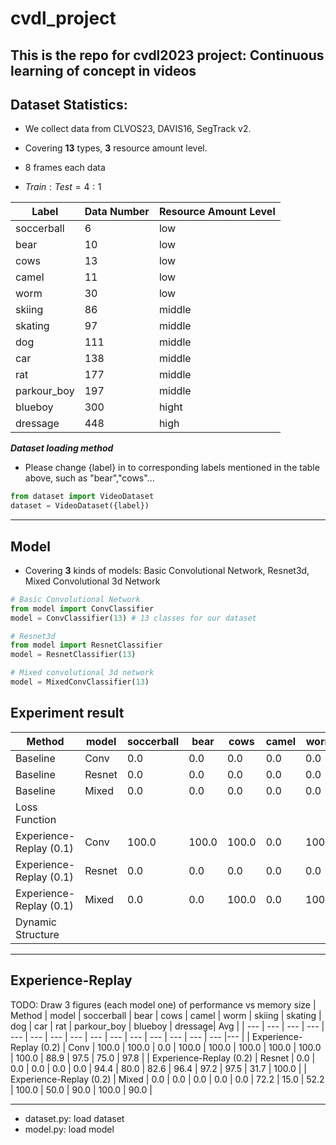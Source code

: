 # cvdl_project
This is the repo for cvdl2023 project: Continuous learning of concept in videos
---
## Dataset Statistics:
* We collect data from CLVOS23, DAVIS16, SegTrack v2. 

 * Covering **13** types, **3** resource amount level.
 * 8 frames each data
 * $Train : Test = 4 : 1$

| Label | Data Number| Resource Amount Level |
| --- | --- | --- |
| soccerball | 6 | low |
| bear | 10 | low |
| cows | 13 | low |
| camel | 11 | low |
| worm | 30 | low |
| skiing | 86 | middle |
| skating | 97 | middle |
| dog | 111 | middle |
| car | 138| middle |
| rat | 177 | middle |
| parkour_boy | 197 | middle |
| blueboy | 300 | hight |
| dressage | 448 |  high |


***Dataset loading method***

* Please change {label} in to corresponding labels mentioned in the table above, such as "bear","cows"...
```python
from dataset import VideoDataset
dataset = VideoDataset({label})
```
---
## Model
* Covering **3** kinds of models: Basic Convolutional Network, Resnet3d, Mixed Convolutional 3d Network
```python
# Basic Convolutional Network
from model import ConvClassifier
model = ConvClassifier(13) # 13 classes for our dataset

# Resnet3d
from model import ResnetClassifier
model = ResnetClassifier(13)

# Mixed convolutional 3d network
model = MixedConvClassifier(13)
```
## Experiment result
| Method | model | soccerball | bear | cows | camel | worm | skiing | skating | dog | car | rat | parkour_boy | blueboy | dressage| Avg | 
| --- | --- | --- | --- | --- | --- | --- | --- | --- | --- | --- | --- | --- | --- | --- |--- |
| Baseline | Conv | 0.0 | 0.0 | 0.0 | 0.0 | 0.0 | 0.0 | 0.0 | 0.0 | 0.0 | 0.0 | 0.0 | 0.0 | 100.0 | 7.69 |
| Baseline | Resnet | 0.0 | 0.0 | 0.0 | 0.0 | 0.0 | 0.0 | 0.0 | 0.0 | 0.0 | 0.0 | 0.0 | 0.0 | 100.0 | 7.69 |
| Baseline | Mixed | 0.0 | 0.0 | 0.0 | 0.0 | 0.0 | 0.0 | 0.0 | 0.0 | 0.0 | 0.0 | 0.0 | 0.0 | 100.0 | 7.69 |
| Loss Function |  |     |     |     |     |     |     |     |     |     |     |     |       |
| Experience-Replay (0.1) | Conv | 100.0    | 100.0    | 100.0    | 0.0    | 100.0    | 77.8    | 95.0    | 43.5    | 100.0    |  88.9   |  100.0   |   78.3    | 100.0 |
| Experience-Replay (0.1) | Resnet | 0.0    | 0.0    | 0.0    | 0.0    | 0.0    | 88.9   | 100.0    | 0.0    | 96.4    |  38.9   |  90.0   |   36.7    | 100.0 |
| Experience-Replay (0.1) | Mixed | 0.0    | 0.0    | 100.0    | 0.0    | 100.0    | 94.4    | 100.0    | 21.7    | 100.0    |  86.1   |  97.5   | 76.7 | 100.0 |
| Dynamic Structure |    |     |     |     |     |     |     |     |     |     |     |     |       |
---
## Experience-Replay
TODO: Draw 3 figures (each model one) of performance vs memory size
| Method | model | soccerball | bear | cows | camel | worm | skiing | skating | dog | car | rat | parkour_boy | blueboy | dressage| Avg | 
| --- | --- | --- | --- | --- | --- | --- | --- | --- | --- | --- | --- | --- | --- | --- |--- |
| Experience-Replay (0.2) | Conv | 100.0    | 100.0    | 0.0    | 100.0    | 100.0    | 100.0    | 100.0    | 100.0 | 100.0  | 88.9   |  97.5   |  75.0   |   97.8  |
| Experience-Replay (0.2) | Resnet | 0.0    | 0.0    | 0.0    | 0.0    | 0.0    | 94.4   | 80.0    | 82.6   | 96.4    |  97.2   |  97.5   |   31.7   | 100.0 |
| Experience-Replay (0.2) | Mixed | 0.0    | 0.0    | 0.0    | 0.0    | 0.0    | 72.2    | 15.0    | 52.2    | 100.0    |  50.0   |  90.0   | 100.0 | 90.0 |


---
* dataset.py: load dataset
* model.py: load model


